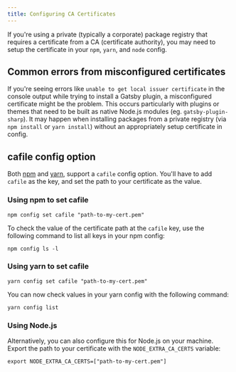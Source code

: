 ```yaml
---
title: Configuring CA Certificates
---
```


If you're using a private (typically a corporate) package registry that requires a certificate from a CA (certificate authority), you may need to setup the certificate in your `npm`, `yarn`, and `node` config.

## Common errors from misconfigured certificates

If you're seeing errors like `unable to get local issuer certificate` in the console output while trying to install a Gatsby plugin, a misconfigured certificate might be the problem. This occurs particularly with plugins or themes that need to be built as native Node.js modules (eg. `gatsby-plugin-sharp`). It may happen when installing packages from a private registry (via `npm install` or `yarn install`) without an appropriately setup certificate in config.

## cafile config option

Both [npm](https://docs.npmjs.com/misc/config#cafile) and [yarn](https://yarnpkg.com/lang/en/docs/cli/config/), support a `cafile` config option. You'll have to add `cafile` as the key, and set the path to your certificate as the value.

### Using npm to set cafile

```shell
npm config set cafile "path-to-my-cert.pem"
```

To check the value of the certificate path at the `cafile` key, use the following command to list all keys in your npm config:

```shell
npm config ls -l
```

### Using yarn to set cafile

```shell
yarn config set cafile "path-to-my-cert.pem"
```

You can now check values in your yarn config with the following command:

```shell
yarn config list
```

### Using Node.js

Alternatively, you can also configure this for Node.js on your machine. Export the path to your certificate with the `NODE_EXTRA_CA_CERTS` variable:

```shell
export NODE_EXTRA_CA_CERTS=["path-to-my-cert.pem"]
```
